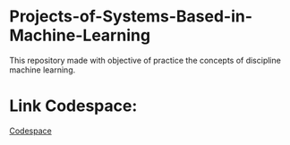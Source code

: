 <h1>Projects-of-Systems-Based-in-Machine-Learning</h1>
<p>This repository made with objective of practice the concepts of discipline machine learning.</p>

<h1>Link Codespace:</h1>
<a href="https://cuddly-couscous-744xw5xrpxxhxqw.github.dev/">Codespace</a>
